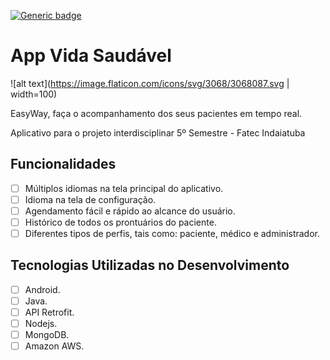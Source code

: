[![Generic badge](https://img.shields.io/badge/Android%20API-23-green)](https://shields.io/)
# App Vida Saudável

![alt text](https://image.flaticon.com/icons/svg/3068/3068087.svg | width=100)

EasyWay, faça o acompanhamento dos seus pacientes em tempo real.

Aplicativo para o projeto interdisciplinar 5º Semestre - Fatec Indaiatuba 

## Funcionalidades

* [ ] Múltiplos idiomas na tela principal do aplicativo.
* [ ] Idioma na tela de configuração.
* [ ] Agendamento fácil e rápido ao alcance do usuário.
* [ ] Histórico de todos os prontuários do paciente.
* [ ] Diferentes tipos de perfis, tais como: paciente, médico e administrador.

## Tecnologias Utilizadas no Desenvolvimento

* [ ] Android.
* [ ] Java.
* [ ] API Retrofit.
* [ ] Nodejs.
* [ ] MongoDB.
* [ ] Amazon AWS.
